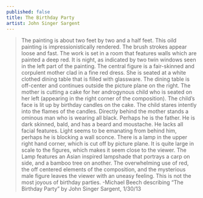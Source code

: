 ```yaml
---
published: false
title: The Birthday Party
artist: John Singer Sargent
---
```


> The painting is about two feet by two and a half feet. This oild
> painting is impressionistically rendered. The brush strokes appear
> loose and fast. The work is set in a room that features walls which are
> painted a deep red. It is night, as indicated by two twin windows seen
> in the left part of the painting. The central figure is a fair-skinned
> and corpulent mother clad in a fine red dress. She is seated at a white
> clothed dining table that is filled with glassware. The dining table is
> off-center and continues outside the picture plane on the right. The
> mother is cutting a cake for her androgynous child who is seated on her
> left (appearing in the right corner of the composition). The child’s
> face is lit up by birthday candles on the cake. The child stares
> intently into the flames of the candles. Directly behind the mother
> stands a ominous man who is wearing all black. Perhaps he is the
> father. He is dark skinned, bald, and has a beard and moustache. He
> lacks all facial features. Light seems to be emanating from behind him,
> perhaps he is blocking a wall sconce. There is a lamp in the upper
> right hand corner, which is cut off by picture plane. It is quite large
> in scale to the figures, which makes it seem close to the viewer. The
> Lamp features an Asian inspired lampshade that portrays a carp on side,
> and a bamboo tree on another. The overwhelming use of red, the off
> centered elements of the composition, and the mysterious male figure
> leaves the viewer with an uneasy feeling. This is not the most joyous
> of birthday parties.
> -Michael Beech describing “The Birthday Party” by John Singer Sargent, 1/30/13